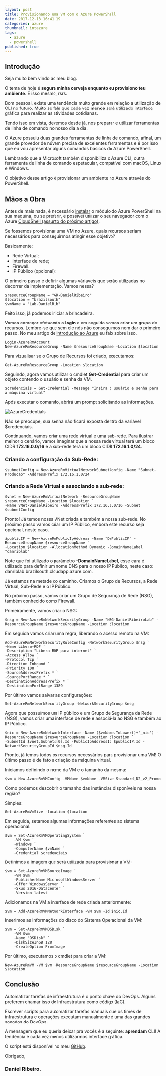 ```yaml
---
layout: post
title: Provisionando uma VM com o Azure PowerShell
date: 2017-12-13 16:41:19
categories: azure
thumbnail: intazure
tags:
  - azure
  - powershell
published: true
---
```


## Introdução

Seja muito bem vindo ao meu blog.

O tema de hoje é __segura minha cerveja enquanto eu provisiono teu ambiente__. É isso mesmo, rsrs.

Bom pessoal, existe uma tendência muito grande em relação a utilização de CLI no futuro. Muito se fala que cada vez **menos** será utilizado interface gráfica para realizar as atividades cotidianas.

Tendo isso em vista, devemos desde já, nos preparar e utilizar ferramentas de linha de comando no nosso dia a dia.

O Azure possuiu duas grandes ferramentas de linha de comando, afinal, um grande provedor de núvem precisa de excelentes ferramentas e é por isso que eu vou apresentar alguns comandos básicos do Azure PowerShell. 

Lembrando que a Microsoft também disponibiliza o Azure CLI, outra ferramenta de linha de comando espetacular, compatível com macOS, Linux e Windows.

O objetivo desse artigo é provisionar um ambiente no Azure através do PowerShell.

## Mãos a Obra

Antes de mais nada, é necessário [instalar](https://docs.microsoft.com/pt-br/powershell/azure/install-azurerm-ps?view=azurermps-5.0.0 "instalar") o módulo do Azure PowerShell na sua máquina, ou se preferir, é possível utilizar o seu navegador com o Azure [CloudShell (assunto do próximo artigo)](https://docs.microsoft.com/pt-br/azure/cloud-shell/overview "CloudShell").

Se fossemos provisionar uma VM no Azure, quais recursos seriam necessários para conseguirmos atingir esse objetivo?

Basicamente:
- Rede Virtual;
- Interface de rede;
- Firewall.
- IP Público (opcional);

O primeiro passo é definir algumas váriaveis que serão utilizadas no decorrer da implementação.
Vamos nessa?

```
$resourceGroupName = "GR-DanielRibeiro"
$location = "brazilsouth"
$vmName = "Lab-DanielRib"
```

Feito isso, já podemos iniciar a brincadeira.

Vamos começar efetuando o __login__ e em seguida vamos criar um grupo de recursos. Lembre-se que sem ele nós não conseguimos nem dar o primeiro passo.
No meu artigo de [introdução ao Azure](http://xdanielribeiro.com.br/azure/2017/12/13/introducao-ms-azure/ "Introdução ao Microsoft Azure") eu falo sobre isso.

```
Login-AzureRmAccount
New-AzureRmResourceGroup -Name $resourceGroupName -Location $location
```

Para vizualisar se o Grupo de Recursos foi criado, executamos:
```
Get-AzureRmResourceGroup -Location $location
```

Seguindo, agora vamos utilizar o cmdlet __Get-Credential__ para criar um objeto contendo o usuário e senha da VM. 

```
$credenciais = Get-Credential -Message "Insira o usuário e senha para a máquina virtual"
```
Após executar o comando, abrirá um prompt solicitando as informações.


![AzureCredentials](https://i.imgur.com/TpjcDp3.jpg)


Não se preocupe, sua senha não ficará exposta dentro da variável $credenciais.

Continuando, vamos criar uma rede virtual e uma sub-rede. Para ilustrar melhor o cenário, vamos imaginar que a nossa rede virtual terá um bloco CIDR **172.16.0.0/16** e a sub-rede terá um bloco CIDR **172.16.1.0/24**.

### Criando a configuração da Sub-Rede:

```
$subnetConfig = New-AzureRmVirtualNetworkSubnetConfig -Name "Subnet-Producao" -AddressPrefix 172.16.1.0/24
```

### Criando a Rede Virtual e associando a sub-rede:
 
```
$vnet = New-AzureRmVirtualNetwork -ResourceGroupName $resourceGroupName -Location $location `
-Name VNet-DanielRibeiro -AddressPrefix 172.16.0.0/16 -Subnet $subnetConfig
```

Pronto! Já temos nossa VNet criada e também a nossa sub-rede. No próximo passo vamos criar um IP Público, embora este recurso seja opcional, neste caso.

```
$publicIP = New-AzureRmPublicIpAddress -Name "DrPublicIP" -ResourceGroupName $resourceGroupName `
-Location $location -AllocationMethod Dynamic -DomainNameLabel "danriblab"
```

Note que foi utilizado o parâmetro **-DomainNameLabel**, esse cara é utilizado para definir um nome DNS para o nosso IP Público, neste caso: danriblab.brazilsouth.cloudapp.azure.com.

Já estamos na metade do caminho. Criamos o Grupo de Recursos, a Rede Virtual, Sub-Rede e o IP Público.

No próximo passo, vamos criar um Grupo de Segurança de Rede (NSG), também conhecido como Firewall.

Primeiramente, vamos criar o NSG:

```
$nsg = New-AzureRmNetworkSecurityGroup -Name "NSG-DanielRibeiroLab" -ResourceGroupName $resourceGroupName -Location $location
```

Em seguida vamos criar uma regra, liberando o acesso remoto na VM:

```
Add-AzureRmNetworkSecurityRuleConfig -NetworkSecurityGroup $nsg `
-Name Libera-RDP `
-Description "Libera RDP para internet" `
-Access Allow `
-Protocol Tcp `
-Direction Inbound `
-Priority 100 `
-SourceAddressPrefix * `
-SourcePortRange * `
-DestinationAddressPrefix * `
-DestinationPortRange 3389
```

Por último vamos salvar as configurações:

```
Set-AzureRmNetworkSecurityGroup -NetworkSecurityGroup $nsg
```

Agora que possuímos um IP público e um Grupo de Segurança da Rede (NSG), vamos criar uma interface de rede e associá-la ao NSG e também ao IP Público.

```
$nic = New-AzureRmNetworkInterface -Name ($vmName.ToLower()+'_nic') -ResourceGroupName $resourceGroupName -Location $location `
-SubnetId $vnet.Subnets[0].Id -PublicIpAddressId $publicIP.Id -NetworkSecurityGroupId $nsg.Id
```

Pronto, já temos todos os recursos necessários para provisionar uma VM! O último passo é de fato a criação da máquina virtual.

Iniciamos definindo o nome da VM e o tamanho da mesma:

```
$vm = New-AzureRmVMConfig -VMName $vmName -VMSize Standard_D2_v2_Promo
```

Como podemos descobrir o tamanho das instâncias disponíveis na nossa região?

Simples:

```
Get-AzureRmVmSize -location $location
```

Em seguida, setamos algumas informações referentes ao sistema operacional:

```
$vm = Set-AzureRmVMOperatingSystem `
    -VM $vm `
    -Windows `
    -ComputerName $vmName `
    -Credential $credenciais
```

Definimos a imagem que será utilizada para provisionar a VM:

```
$vm = Set-AzureRmVMSourceImage `
    -VM $vm `
    -PublisherName MicrosoftWindowsServer `
    -Offer WindowsServer `
    -Skus 2016-Datacenter `
    -Version latest
```

Adicionamos na VM a interface de rede criada anteriormente:

```
$vm = Add-AzureRmVMNetworkInterface -VM $vm -Id $nic.Id
```

Inserimos as informações do disco do Sistema Operacional da VM:

```
$vm = Set-AzureRmVMOSDisk `
    -VM $vm `
    -Name "OSDisk" `
    -DiskSizeInGB 128 `
    -CreateOption FromImage
```
Por último, executamos o cmdlet para criar a VM:

```
New-AzureRmVM -VM $vm -ResourceGroupName $resourceGroupName -Location $location
```
## Conclusão

Automatizar tarefas de infraestrutura é o ponto chave do DevOps. Alguns preferem chamar isso de Infraestrutura como código (IaC). 

Escrever scripts para automatizar tarefas manuais que os times de infraestrutura e operações executam manualmente é uma das grandes sacadas do DevOps.

A mensagem que eu queria deixar pra vocês é a seguinte: **aprendam** CLI! A tendência é cada vez menos utilizarmos interface gráfica.

O script está disponível no meu [GitHub](https://github.com/xdanielribeiro/azurepowershell/blob/master/CreateVirtualMachineFromAzurePowerShell.ps1).


Obrigado,

### Daniel Ribeiro.

